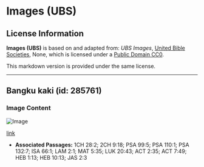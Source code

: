# Images (UBS)

## License Information

**Images (UBS)** is based on and adapted from: _UBS Images_, [United Bible Societies](https://unitedbiblesocieties.org/), None, which is licensed under a [Public Domain CC0](https://creativecommons.org/public-domain/cc0/).

This markdown version is provided under the same license.



--------------------------------

## Bangku kaki (id: 285761)

### Image Content

![Image](https://cdn.aquifer.bible/aquifer-content/resources/Media/WEB-0477_footstool.jpg)

[link](https://cdn.aquifer.bible/aquifer-content/resources/Media/WEB-0477_footstool.jpg)

* **Associated Passages:** 1CH 28:2; 2CH 9:18; PSA 99:5; PSA 110:1; PSA 132:7; ISA 66:1; LAM 2:1; MAT 5:35; LUK 20:43; ACT 2:35; ACT 7:49; HEB 1:13; HEB 10:13; JAS 2:3

